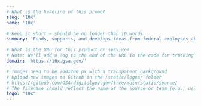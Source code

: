 ```yaml
---
# What is the headline of this promo?
slug: '10x'
name: '10x'

# Keep it short — should be no longer than 10 words.
summary: 'Funds, supports, and develops ideas from federal employees about how technology can improve the public’s experience with the government.'

# What is the URL for this product or service?
# Note: We'll add a ?dg to the end of the URL in the code for tracking purposes
domain: 'https://10x.gsa.gov/'

# Images need to be 200x200 px with a transparent background
# Upload new images to Github in the /static/logos/ folder
# https://github.com/GSA/digitalgov.gov/tree/main/static/source/
# The filename should reflect the name of the source or team (e.g., usds-logo.png)
logo: "10x"
---
```

